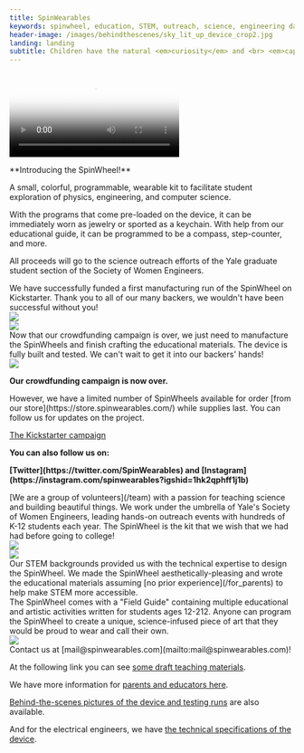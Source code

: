 ```yaml
---
title: SpinWearables
keywords: spinwheel, education, STEM, outreach, science, engineering day, electronics, computer science, physics
header-image: /images/behindthescenes/sky_lit_up_device_crop2.jpg
landing: landing
subtitle: Children have the natural <em>curiosity</em> and <br> <em>capacity</em> to engineer a better world. <br> <br> Our kits just remind them.
---
```


<div class="row dark-transparent">
<div class="column"><video style="margin:auto;max-width:100%;" poster="/images/kickvideo_snap.jpg" src="/images/kickvideo.mp4" playsinline controls></video></div>
</div>

<div class="row">
<div class="column large-text">
<p>**Introducing the SpinWheel!** </p>
<p>A small, colorful, programmable, wearable kit to facilitate student exploration of physics, engineering, and computer science.</p> 
<p>With the programs that come pre-loaded on the device, it can be immediately worn as jewelry or sported as a keychain. With help from our educational guide, it can be programmed to be a compass, step-counter, and more.</p>
<p>All proceeds will go to the science outreach efforts of the Yale graduate student section of the Society of Women Engineers.</p>
</div>
</div>
    
<div class="row">
<div class="column large-text">
We have successfully funded a first manufacturing run of the SpinWheel on Kickstarter. Thank you to all of our many backers, we wouldn't have been successful without you! 
</div>
<div class="column column-long"><img src="/images/for_parents/testing_sight.jpg"></div>
</div>

<div class="row row-small-reverse">
<div class="column column-long"><img src="/images/tree_keychain.jpg"></div>
<div class="column large-text">
Now that our crowdfunding campaign is over, we just need to manufacture the SpinWheels and finish crafting the educational materials. The device is fully built and tested. We can't wait to get it into our backers' hands! 
</div>
</div>

<div class="row row-small-reverse dark-transparent">
<div class="column column-long"><img src="/images/backpack_keychains.jpg"></div>
<div class="column large-text">
<style>
#kickstarter {
  margin: auto;
  width: 90%;
  text-align: center;
  padding: 1em;
}

#kickstarter > a {
  margin: 0.2em;
  padding: 0.5em 1em;
  text-align: center;
  text-decoration: none;
}
</style>
<div>
<p><strong>Our crowdfunding campaign is now over.</strong></p>    
<p>However, we have a limited number of SpinWheels available for order [from our store](https://store.spinwearables.com/) while supplies last. You can follow us for updates on the project.</p>
<a href="https://www.kickstarter.com/projects/spinwheel/the-spinwheel-the-colorful-wearable-programming-kit" class="round-button">The Kickstarter campaign</a>
<p><strong>You can also follow us on:</strong></p>
<p><strong>[Twitter](https://twitter.com/SpinWearables) and [Instagram](https://instagram.com/spinwearables?igshid=1hk2qphff1j1b)</strong></p>
</div>
</div>
</div>


<div class="row">
<div class="column">
[We are a group of volunteers](/team) with a passion for teaching science and building beautiful things. We work under the umbrella of Yale's Society of Women Engineers, leading hands-on outreach events with hundreds of K-12 students each year. The SpinWheel is the kit that we wish that we had had before going to college!   
</div>
<div class="column column-long"><img src="/images/team_2.jpg"></div>
</div>

<div class="row row-small-reverse dark-transparent">
<div class="column column-long"><img src="/images/for_parents/kid_coding_spinwheel.jpg"></div>
<div class="column large-text">
Our STEM backgrounds provided us with the technical expertise to design the SpinWheel. We made the SpinWheel aesthetically-pleasing and wrote the educational materials assuming [no prior experience](/for_parents) to help make STEM more accessible. 
</div>
</div>

<div class="row">
<div class="column large-text">
The SpinWheel comes with a "Field Guide" containing multiple educational and artistic activities written for students ages 12-212. Anyone can program the SpinWheel to create a unique, science-infused piece of art that they would be proud to wear and call their own.
</div>
<div class="column column-long"><img src="/images/for_parents/final_cover.jpg"></div>
</div>

<div class="row dark">
<div class="column">
Contact us at [mail@spinwearables.com](mailto:mail@spinwearables.com)!

At the following link you can see [some draft teaching materials](/book).
    
We have more information for [parents and educators here](/for_parents).

[Behind-the-scenes pictures of the device and testing runs](/behindthescenes) are also available.

And for the electrical engineers, we have [the technical specifications of the device](/specs).
</div>
</div>

